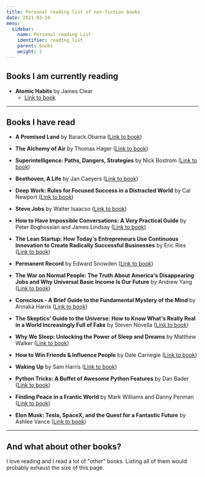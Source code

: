 ```yaml
---
title: Personal reading list of non-fiction books
date: 2021-02-14
menu:
  sidebar:
    name: Personal reading List
    identifier: reading_list
    parent: books
    weight: 1
---
```


## Books I am currently reading
   
- **Atomic Habits** by James Clear
	- [Link to book](https://atomichabits.com/)
---
## Books I have read   

- **A Promised Land** by Barack Obama ([Link to book](https://obamabook.com/))

- **The Alchemy of Air** by Thomas Hager ([Link to book](https://www.goodreads.com/book/show/3269091-the-alchemy-of-air))

- **Superintelligence: Paths, Dangers, Strategies** by Nick Bostrom ([Link to book](https://www.amazon.com/gp/product/0198739834/ref=as_li_qf_sp_asin_il_tl?ie=UTF8&tag=nbostrom0c-20&camp=1789&creative=9325&linkCode=as2&creativeASIN=0198739834&linkId=37a8c8afb67a781338095992bd0b4ed6))

- **Beethoven, A Life** by Jan Caeyers ([Link to book](https://www.goodreads.com/en/book/show/51827826-beethoven-a-life))

- **Deep Work: Rules for Focused Success in a Distracted World** by Cal Newport ([Link to book](https://www.calnewport.com/books/deep-work/))

- **Steve Jobs** by Walter Isaacso ([Link to book](https://www.amazon.de/Steve-Jobs-Walter-Isaacson/dp/1451648537))

- **How to Have Impossible Conversations: A Very Practical Guide** by Peter Boghossian and James Lindsay ([Link to book](https://www.amazon.com/How-Have-Impossible-Conversations-Practical/dp/B07X7KF3KX/ref=sr_1_1?__mk_de_DE=%C3%85M%C3%85%C5%BD%C3%95%C3%91&crid=244W17XX6E1EU&dchild=1&keywords=how+to+have+impossible+conversations&qid=1590487471&s=books&sprefix=how+to+have+im%2Cstripbooks-intl-ship%2C234&sr=1-1))

- **The Lean Startup: How Today's Entrepreneurs Use Continuous Innovation to Create Radically Successful Businesses** by Eric Ries ([Link to book](https://www.amazon.com/Lean-Startup-Entrepreneurs-Continuous-Innovation/dp/0307887898))

- **Permanent Record** by Edward Snowden ([Link to book](https://www.amazon.com/Permanent-Record/dp/B07VZWH6NB/ref=sr_1_1?keywords=permanent+record&qid=1574242008&sr=8-1))

- **The War on Normal People: The Truth About America's Disappearing Jobs and Why Universal Basic Income Is Our Future** by Andrew Yang ([Link to book](https://www.amazon.com/War-Normal-People-Disappearing-Universal/dp/0316414247))

- **Conscious - A Brief Guide to the Fundamental Mystery of the Mind** by Annaka Harris ([Link to book](https://www.amazon.com/Conscious-Brief-Guide-Fundamental-Mystery/dp/0062906712/ref=sr_1_1?crid=KP4IQP1DI82J&keywords=conscious+annaka+harris&qid=1574242039&s=books&sprefix=conscious+annaka+%2Caudible%2C270&sr=1-1))

- **The Skeptics' Guide to the Universe: How to Know What's Really Real in a World Increasingly Full of Fake** by Steven Novella ([Link to book](https://www.theskepticsguide.org/our-book))

- **Why We Sleep: Unlocking the Power of Sleep and Dreams** by Matthew Walker ([Link to book](https://www.amazon.com/Why-We-Sleep-Unlocking-Dreams/dp/1501144316))

- **How to Win Friends & Influence People** by Dale Carnegie ([Link to book](https://www.amazon.com/How-Win-Friends-Influence-People/dp/0671027034))

- **Waking Up** by Sam Harris ([Link to book](https://samharris.org/books/waking-up/))

- **Python Tricks: A Buffet of Awesome Python Features** by Dan Bader ([Link to book](https://www.amazon.com/Python-Tricks-Buffet-Awesome-Features/dp/1775093301))

- **Finding Peace in a Frantic World** by Mark Williams and Danny Penman ([Link to book](https://www.amazon.com/Mindfulness-Eight-Week-Finding-Peace-Frantic-ebook/dp/B005NJ2T1G/ref=tmm_kin_swatch_0?_encoding=UTF8&qid=&sr=))

- **Elon Musk: Tesla, SpaceX, and the Quest for a Fantastic Future** by Ashlee Vance ([Link to book](https://www.amazon.com/Elon-Musk-SpaceX-Fantastic-Future/dp/006230125X))

---

## And what about other books?

I love reading and I read a lot of "other" books. Listing all of them would probably exhaust the size of this page. 
